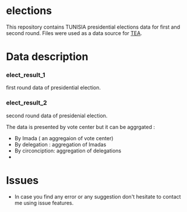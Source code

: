 elections
=========

This repository contains TUNISIA presidential elections data for first and second round. Files were used as a data source for [TEA](https://agstudy.shinyapps.io/tun_elections/). 


Data description
==================

### elect_result_1 
first round data of presidential election.
### elect_result_2 
second round data of presidenial election.

The data is presented by vote center but it can be aggrgated :

* By Imada ( an aggregaion of vote center)
* By delegation : aggregation of Imadas
* By circonciption: aggregation of delegations
* 

Issues
==================

* In case you find any error or any suggestion don't hesitate to contact me using issue features.
